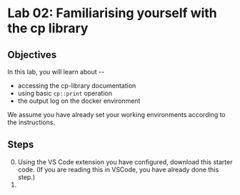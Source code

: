 # Lab 02: Familiarising yourself with the cp library

## Objectives

In this lab, you will learn about --

* accessing the cp-library documentation
* using basic `cp::print` operation
* the output log on the docker environment

We assume you have already set your working environments according to the  instructions.

## Steps

0. Using the VS Code extension you have configured, download this starter code. (If you are reading this in VSCode, you have already done this step.)
1. 